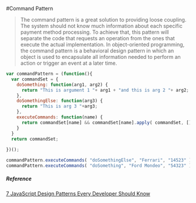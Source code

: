 #Command Pattern

> The command pattern is a great solution to providing loose coupling. The system should not know much information about each specific payment method processing. 
To achieve that, this pattern will separate the code that requests an operation from the ones that execute the actual implementation.
> In object-oriented programming, the command pattern is a behavioral design pattern in which an object is used to encapsulate all information needed to perform an action or trigger an event at a later time.

```javaScript
var commandPattern = (function(){
  var commandSet = {
    doSomething: function(arg1, arg2) {
      return "This is argument 1 "+ arg1 + "and this is arg 2 "+ arg2;
    },
    doSomethingElse: function(arg3) {
      return "This is arg 3 "+arg3;
    },
    executeCommands: function(name) {
      return commandSet[name] && commandSet[name].apply( commandSet, [].slice.call(arguments, 1) ); //gives arguments list
    }
  }
  return commandSet;
  
})();

commandPattern.executeCommands( "doSomethingElse", "Ferrari", "14523" );
commandPattern.executeCommands( "doSomething", "Ford Mondeo", "54323" );
```

##### Reference
[7 JavaScript Design Patterns Every Developer Should Know](https://javascript.plainenglish.io/7-javascript-design-patterns-every-developer-should-know-df9c40e7debf)